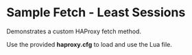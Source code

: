 # Sample Fetch - Least Sessions

Demonstrates a custom HAProxy fetch method.

Use the provided **haproxy.cfg** to load and use the Lua file.
